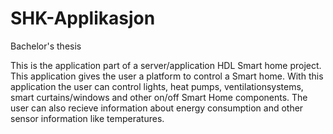 # SHK-Applikasjon
Bachelor's thesis

This is the application part of a server/application HDL Smart home project.
This application gives the user a platform to control a Smart home. With this application the user can control lights,
heat pumps, ventilationsystems, smart curtains/windows and other on/off Smart Home components. The user can also recieve 
information about energy consumption and other sensor information like temperatures. 
